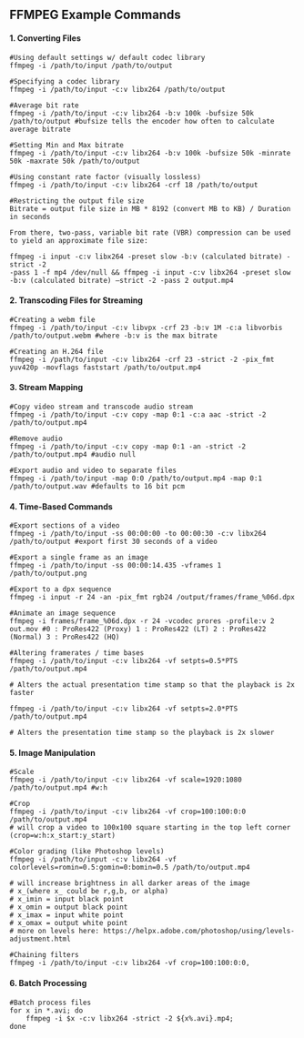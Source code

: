 ## FFMPEG Example Commands

#### 1. Converting Files

	#Using default settings w/ default codec library
	ffmpeg -i /path/to/input /path/to/output

	#Specifying a codec library
	ffmpeg -i /path/to/input -c:v libx264 /path/to/output

	#Average bit rate
	ffmpeg -i /path/to/input -c:v libx264 -b:v 100k -bufsize 50k /path/to/output #bufsize tells the encoder how often to calculate average bitrate

	#Setting Min and Max bitrate
	ffmpeg -i /path/to/input -c:v libx264 -b:v 100k -bufsize 50k -minrate 50k -maxrate 50k /path/to/output

	#Using constant rate factor (visually lossless)
	ffmpeg -i /path/to/input -c:v libx264 -crf 18 /path/to/output

	#Restricting the output file size
	Bitrate = output file size in MB * 8192 (convert MB to KB) / Duration in seconds

	From there, two-pass, variable bit rate (VBR) compression can be used to yield an approximate file size:

	ffmpeg -i input -c:v libx264 -preset slow -b:v (calculated bitrate) -strict -2
	-pass 1 -f mp4 /dev/null && ffmpeg -i input -c:v libx264 -preset slow -b:v (calculated bitrate) –strict -2 -pass 2 output.mp4

#### 2. Transcoding Files for Streaming

	#Creating a webm file
	ffmpeg -i /path/to/input -c:v libvpx -crf 23 -b:v 1M -c:a libvorbis /path/to/output.webm #where -b:v is the max bitrate

	#Creating an H.264 file
	ffmpeg -i /path/to/input -c:v libx264 -crf 23 -strict -2 -pix_fmt yuv420p -movflags faststart /path/to/output.mp4

#### 3. Stream Mapping

	#Copy video stream and transcode audio stream
	ffmpeg -i /path/to/input -c:v copy -map 0:1 -c:a aac -strict -2 /path/to/output.mp4

	#Remove audio
	ffmpeg -i /path/to/input -c:v copy -map 0:1 -an -strict -2 /path/to/output.mp4 #audio null

	#Export audio and video to separate files
	ffmpeg -i /path/to/input -map 0:0 /path/to/output.mp4 -map 0:1 /path/to/output.wav #defaults to 16 bit pcm

#### 4. Time-Based Commands

	#Export sections of a video
	ffmpeg -i /path/to/input -ss 00:00:00 -to 00:00:30 -c:v libx264 /path/to/output #export first 30 seconds of a video

	#Export a single frame as an image
	ffmpeg -i /path/to/input -ss 00:00:14.435 -vframes 1 /path/to/output.png

	#Export to a dpx sequence
	ffmpeg -i input -r 24 -an -pix_fmt rgb24 /output/frames/frame_%06d.dpx

	#Animate an image sequence
	ffmpeg -i frames/frame_%06d.dpx -r 24 -vcodec prores -profile:v 2 out.mov #0 : ProRes422 (Proxy) 1 : ProRes422 (LT) 2 : ProRes422 (Normal) 3 : ProRes422 (HQ)

	#Altering framerates / time bases
	ffmpeg -i /path/to/input -c:v libx264 -vf setpts=0.5*PTS /path/to/output.mp4

	# Alters the actual presentation time stamp so that the playback is 2x faster

	ffmpeg -i /path/to/input -c:v libx264 -vf setpts=2.0*PTS /path/to/output.mp4

	# Alters the presentation time stamp so the playback is 2x slower

#### 5. Image Manipulation

	#Scale
	ffmpeg -i /path/to/input -c:v libx264 -vf scale=1920:1080 /path/to/output.mp4 #w:h

	#Crop
	ffmpeg -i /path/to/input -c:v libx264 -vf crop=100:100:0:0 /path/to/output.mp4
	# will crop a video to 100x100 square starting in the top left corner (crop=w:h:x_start:y_start)

	#Color grading (like Photoshop levels)
	ffmpeg -i /path/to/input -c:v libx264 -vf colorlevels=romin=0.5:gomin=0:bomin=0.5 /path/to/output.mp4

	# will increase brightness in all darker areas of the image
	# x_(where x_ could be r,g,b, or alpha)
	# x_imin = input black point
	# x_omin = output black point
	# x_imax = input white point
	# x_omax = output white point
	# more on levels here: https://helpx.adobe.com/photoshop/using/levels-adjustment.html

	#Chaining filters
	ffmpeg -i /path/to/input -c:v libx264 -vf crop=100:100:0:0,

#### 6. Batch Processing

	#Batch process files
	for x in *.avi; do
		ffmpeg -i $x -c:v libx264 -strict -2 ${x%.avi}.mp4;
	done

